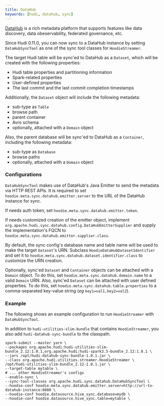 ```yaml
---
title: DataHub
keywords: [hudi, datahub, sync]
---
```


[DataHub](https://datahub.com/) is a rich metadata platform that supports features like data discovery, data
obeservability, federated governance, etc.

Since Hudi 0.11.0, you can now sync to a DataHub instance by setting `DataHubSyncTool` as one of the sync tool classes
for `HoodieStreamer`.

The target Hudi table will be sync'ed to DataHub as a `Dataset`, which will be created with the following properties:

* Hudi table properties and partitioning information
* Spark-related properties
* User-defined properties
* The last commit and the last commit completion timestamps

Additionally, the `Dataset` object will include the following metadata:

* sub-type as `Table`
* browse path
* parent container
* Avro schema
* optionally, attached with a `Domain` object

Also, the parent database will be sync'ed to DataHub as a `Container`, including the following metadata:

* sub-type as `Database`
* browse paths
* optionally, attached with a `Domain` object

### Configurations

`DataHubSyncTool` makes use of DataHub's Java Emitter to send the metadata via HTTP REST APIs. It is required to
set `hoodie.meta.sync.datahub.emitter.server` to the URL of the DataHub instance for sync.

If needs auth token, set `hoodie.meta.sync.datahub.emitter.token`.

If needs customized creation of the emitter object,
implement `org.apache.hudi.sync.datahub.config.DataHubEmitterSupplier` and supply the implementation's FQCN
to `hoodie.meta.sync.datahub.emitter.supplier.class`.

By default, the sync config's database name and table name will be used to make the target `Dataset`'s URN.
Subclass `HoodieDataHubDatasetIdentifier` and set it to `hoodie.meta.sync.datahub.dataset.identifier.class` to customize
the URN creation.

Optionally, sync'ed `Dataset` and `Container` objects can be attached with a `Domain` object. To do this, set
`hoodie.meta.sync.datahub.domain.name` to a valid `Domain` URN. Also, sync'ed `Dataset` can be attached with 
user defined properties. To do this, set `hoodie.meta.sync.datahub.table.properties` to a comma-separated key-value
string (_eg_ `key1=val1,key2=val2`).

### Example

The following shows an example configuration to run `HoodieStreamer` with `DataHubSyncTool`.

In addition to `hudi-utilities-slim-bundle` that contains `HoodieStreamer`, you also add `hudi-datahub-sync-bundle` to
the classpath.

```shell
spark-submit --master yarn \
--packages org.apache.hudi:hudi-utilities-slim-bundle_2.12:1.0.1,org.apache.hudi:hudi-spark3.5-bundle_2.12:1.0.1 \
--jars /opt/hudi-datahub-sync-bundle-1.0.1.jar \
--class org.apache.hudi.utilities.streamer.HoodieStreamer \
/opt/hudi-utilities-slim-bundle_2.12-1.0.1.jar \
--target-table mytable \
# ... other HoodieStreamer's configs
--enable-sync \
--sync-tool-classes org.apache.hudi.sync.datahub.DataHubSyncTool \
--hoodie-conf hoodie.meta.sync.datahub.emitter.server=http://url-to-datahub-instance:8080 \
--hoodie-conf hoodie.datasource.hive_sync.database=mydb \
--hoodie-conf hoodie.datasource.hive_sync.table=mytable \
```
